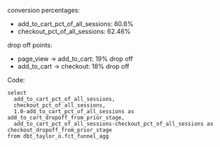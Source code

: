 
conversion percentages:
* add_to_cart_pct_of_all_sessions: 80.8%
* checkout_pct_of_all_sessions: 62.46%

drop off points: 
* page_view -> add_to_cart: 19% drop off 
* add_to_cart -> checkout: 18% drop off

Code: 
```
select 
  add_to_cart_pct_of_all_sessions,
  checkout_pct_of_all_sessions,
  1.0-add_to_cart_pct_of_all_sessions as add_to_cart_dropoff_from_prior_stage,
  add_to_cart_pct_of_all_sessions-checkout_pct_of_all_sessions as checkout_dropoff_from_prior_stage
from dbt_taylor_o.fct_funnel_agg
```